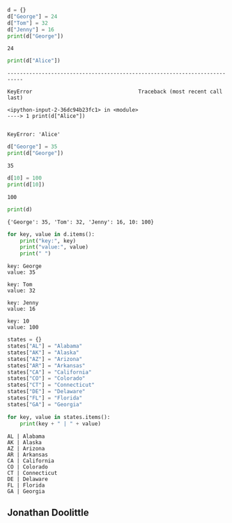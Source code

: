 ```python
d = {}
d["George"] = 24
d["Tom"] = 32
d["Jenny"] = 16
print(d["George"])
```

    24
    


```python
print(d["Alice"])
```


    ---------------------------------------------------------------------------

    KeyError                                  Traceback (most recent call last)

    <ipython-input-2-36dc94b23fc1> in <module>
    ----> 1 print(d["Alice"])
    

    KeyError: 'Alice'



```python
d["George"] = 35
print(d["George"])
```

    35
    


```python
d[10] = 100
print(d[10])
```

    100
    


```python
print(d)
```

    {'George': 35, 'Tom': 32, 'Jenny': 16, 10: 100}
    


```python
for key, value in d.items():
    print("key:", key)
    print("value:", value)
    print(" ")
```

    key: George
    value: 35
     
    key: Tom
    value: 32
     
    key: Jenny
    value: 16
     
    key: 10
    value: 100
     
    


```python
states = {}
states["AL"] = "Alabama"
states["AK"] = "Alaska"
states["AZ"] = "Arizona"
states["AR"] = "Arkansas"
states["CA"] = "California"
states["CO"] = "Colorado"
states["CT"] = "Connecticut"
states["DE"] = "Delaware"
states["FL"] = "Florida"
states["GA"] = "Georgia"

for key, value in states.items():
    print(key + " | " + value)
```

    AL | Alabama
    AK | Alaska
    AZ | Arizona
    AR | Arkansas
    CA | California
    CO | Colorado
    CT | Connecticut
    DE | Delaware
    FL | Florida
    GA | Georgia
    

## Jonathan Doolittle


```python

```
